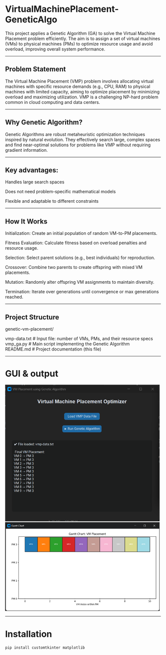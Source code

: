 # VirtualMachinePlacement-GeneticAlgo

This project applies a Genetic Algorithm (GA) to solve the Virtual Machine Placement problem efficiently. The aim is to assign a set of virtual machines (VMs) to physical machines (PMs) to optimize resource usage and avoid overload, improving overall system performance.

---

## Problem Statement
The Virtual Machine Placement (VMP) problem involves allocating virtual machines with specific resource demands (e.g., CPU, RAM) to physical machines with limited capacity, aiming to optimize placement by minimizing overload and maximizing utilization. VMP is a challenging NP-hard problem common in cloud computing and data centers.

---

## Why Genetic Algorithm?
Genetic Algorithms are robust metaheuristic optimization techniques inspired by natural evolution. They effectively search large, complex spaces and find near-optimal solutions for problems like VMP without requiring gradient information.

---

## Key advantages:

Handles large search spaces

Does not need problem-specific mathematical models

Flexible and adaptable to different constraints

---

## How It Works
Initialization: Create an initial population of random VM-to-PM placements.

Fitness Evaluation: Calculate fitness based on overload penalties and resource usage.

Selection: Select parent solutions (e.g., best individuals) for reproduction.

Crossover: Combine two parents to create offspring with mixed VM placements.

Mutation: Randomly alter offspring VM assignments to maintain diversity.

Termination: Iterate over generations until convergence or max generations reached.

---

## Project Structure

genetic-vm-placement/

vmp-data.txt          # Input file: number of VMs, PMs, and their resource specs  
vmp_ga.py             # Main script implementing the Genetic Algorithm  
README.md             # Project documentation (this file)  

---

# GUI & output

<img src="/Screenshot11.png" alt="App Screenshot" width="500"/>
<img src="/Screenshot22.png" alt="App Screenshot" width="500"/>

---

# Installation 

```bash
pip install customtkinter matplotlib

